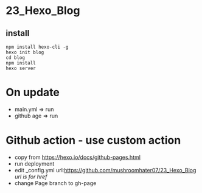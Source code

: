 # 23_Hexo_Blog
## install
```shell
npm install hexo-cli -g
hexo init blog
cd blog
npm install
hexo server
```
# On update
- main.yml => run
- github age => run

# Github action - use custom action
- copy from https://hexo.io/docs/github-pages.html
- run deployment
- edit _config.yml url:https://github.com/mushroomhater07/23_Hexo_Blog
*url is for <link> href*
- change Page branch to gh-page
